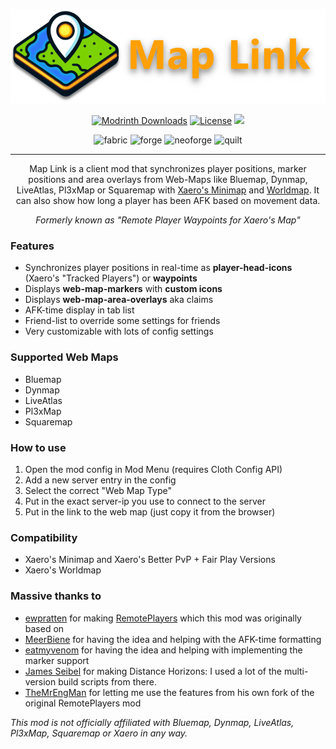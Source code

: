 <div align="center">

![Map Link](docs/assets/ModBanner.png)

<a href="https://modrinth.com/mod/maplink"><img alt="Modrinth Downloads" src="https://img.shields.io/modrinth/dt/maplink?logo=modrinth"></a>
<a href="https://github.com/thebuildcraft/MapLink/blob/main/LICENSE.txt"><img src="https://img.shields.io/github/license/thebuildcraft/MapLink?style=flat&color=900c3f" alt="License"></a>
<img src="https://img.shields.io/badge/environment-client-1976d2">

<img alt="fabric" src="https://img.shields.io/badge/mod%20loader-Fabric-dbb18e"/>
<img alt="forge" src="https://img.shields.io/badge/mod%20loader-Forge-959eef"/>
<img alt="neoforge" src="https://img.shields.io/badge/mod%20loader-NeoForge-f99e6b"/>
<img alt="quilt" src="https://img.shields.io/badge/mod%20loader-Quilt-c796f9"/>

---

Map Link is a client mod that synchronizes player positions, marker positions and area overlays from Web-Maps like Bluemap, Dynmap, LiveAtlas, Pl3xMap or Squaremap with [Xaero's Minimap](https://modrinth.com/mod/xaeros-minimap) and [Worldmap](https://modrinth.com/mod/xaeros-world-map).
It can also show how long a player has been AFK based on movement data.

_Formerly known as "Remote Player Waypoints for Xaero's Map"_

</div>

### Features
- Synchronizes player positions in real-time as **player-head-icons** (Xaero's "Tracked Players") or **waypoints**
- Displays **web-map-markers** with **custom icons**
- Displays **web-map-area-overlays** aka claims
- AFK-time display in tab list
- Friend-list to override some settings for friends
- Very customizable with lots of config settings

### Supported Web Maps
- Bluemap
- Dynmap
- LiveAtlas
- Pl3xMap
- Squaremap

### How to use
1. Open the mod config in Mod Menu (requires Cloth Config API)
2. Add a new server entry in the config
3. Select the correct "Web Map Type"
4. Put in the exact server-ip you use to connect to the server
5. Put in the link to the web map (just copy it from the browser)

### Compatibility
- Xaero's Minimap and Xaero's Better PvP + Fair Play Versions
- Xaero's Worldmap

### Massive thanks to
- [ewpratten](https://github.com/ewpratten) for making [RemotePlayers](https://github.com/ewpratten/remoteplayers) which this mod was originally based on
- [MeerBiene](https://github.com/MeerBiene) for having the idea and helping with the AFK-time formatting
- [eatmyvenom](https://github.com/eatmyvenom) for having the idea and helping with implementing the marker support
- [James Seibel](https://gitlab.com/jeseibel) for making Distance Horizons: I used a lot of the multi-version build scripts from there.
- [TheMrEngMan](https://github.com/TheMrEngMan) for letting me use the features from his own fork of the original RemotePlayers mod

_This mod is not officially affiliated with Bluemap, Dynmap, LiveAtlas, Pl3xMap, Squaremap or Xaero in any way._
